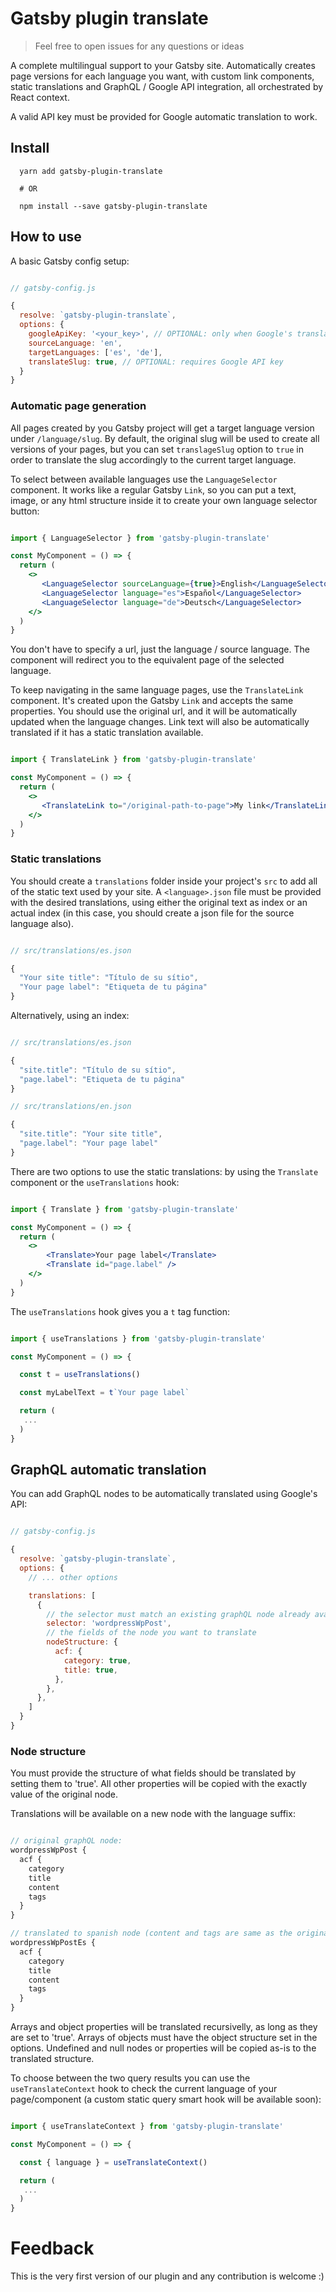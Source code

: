 # Gatsby plugin translate

>
> Feel free to open issues for any questions or ideas
>

A complete multilingual support to your Gatsby site. Automatically creates page versions for each language you want, with custom link components, static translations and GraphQL / Google API integration, all orchestrated by React context.

A valid API key must be provided for Google automatic translation to work.

## Install

```shell
  yarn add gatsby-plugin-translate

  # OR

  npm install --save gatsby-plugin-translate
```

## How to use

A basic Gatsby config setup:

```js

// gatsby-config.js

{
  resolve: `gatsby-plugin-translate`,
  options: {
    googleApiKey: '<your_key>', // OPTIONAL: only when Google's translation are set
    sourceLanguage: 'en',
    targetLanguages: ['es', 'de'],
    translateSlug: true, // OPTIONAL: requires Google API key
  }
}

```

### Automatic page generation
All pages created by you Gatsby project will get a target language version under `/language/slug`. By default, the original slug will be used to create all versions of your pages, but you can set `translageSlug` option to `true` in order to translate the slug accordingly to the current target language.

To select between available languages use the `LanguageSelector` component. It works like a regular Gatsby `Link`, so you can put a text, image, or any html structure inside it to create your own language selector button:

```jsx

import { LanguageSelector } from 'gatsby-plugin-translate'

const MyComponent = () => {
  return (
    <>
       <LanguageSelector sourceLanguage={true}>English</LanguageSelector>
       <LanguageSelector language="es">Español</LanguageSelector>
       <LanguageSelector language="de">Deutsch</LanguageSelector>
    </>
  )
}

```

You don't have to specify a url, just the language / source language. The component will redirect you to the equivalent page of the selected language.

To keep navigating in the same language pages, use the `TranslateLink` component. It's created upon the Gatsby `Link` and accepts the same properties. You should use the original url, and it will be automatically updated when the language changes. Link text will also be automatically translated if it has a static translation available.

```jsx

import { TranslateLink } from 'gatsby-plugin-translate'

const MyComponent = () => {
  return (
    <>
       <TranslateLink to="/original-path-to-page">My link</TranslateLink>
    </>
  )
}

```

### Static translations
You should create a `translations` folder inside your project's `src` to add all of the static text used by your site. A `<language>.json` file must be provided with the desired translations, using either the original text as index or an actual index (in this case, you should create a json file for the source language also).

``` js

// src/translations/es.json

{
  "Your site title": "Título de su sítio",
  "Your page label": "Etiqueta de tu página"
}


```

Alternatively, using an index:

``` js

// src/translations/es.json

{
  "site.title": "Título de su sítio",
  "page.label": "Etiqueta de tu página"
}

// src/translations/en.json

{
  "site.title": "Your site title",
  "page.label": "Your page label"
}


```

There are two options to use the static translations: by using the `Translate` component or the `useTranslations` hook:

```jsx

import { Translate } from 'gatsby-plugin-translate'

const MyComponent = () => {
  return (
    <>
        <Translate>Your page label</Translate>
        <Translate id="page.label" />
    </>
  )
}

```

The `useTranslations` hook gives you a `t` tag function:

```jsx

import { useTranslations } from 'gatsby-plugin-translate'

const MyComponent = () => {

  const t = useTranslations()

  const myLabelText = t`Your page label`

  return (
   ...
  )
}

```

## GraphQL automatic translation
You can add GraphQL nodes to be automatically translated using Google's API:

```js

// gatsby-config.js

{
  resolve: `gatsby-plugin-translate`,
  options: {
    // ... other options

    translations: [
      {
        // the selector must match an existing graphQL node already available
        selector: 'wordpressWpPost',
        // the fields of the node you want to translate
        nodeStructure: {
          acf: {
            category: true,
            title: true,
          },
        },
      },
    ]
  }
}

```

### Node structure

You must provide the structure of what fields should be translated by setting them to 'true'. All other properties will be copied with the exactly value of the original node.

Translations will be available on a new node with the language suffix:

```js

// original graphQL node:
wordpressWpPost {
  acf {
    category
    title
    content
    tags
  }
}

// translated to spanish node (content and tags are same as the original):
wordpressWpPostEs {
  acf {
    category
    title
    content
    tags
  }
}

```

Arrays and object properties will be translated recursivelly, as long as they are set to 'true'. Arrays of objects must have the object structure set in the options. Undefined and null nodes or properties will be copied as-is to the translated structure.

To choose between the two query results you can use the `useTranslateContext` hook to check the current language of your page/component (a custom static query smart hook will be available soon):

```jsx

import { useTranslateContext } from 'gatsby-plugin-translate'

const MyComponent = () => {

  const { language } = useTranslateContext()

  return (
   ...
  )
}

```


# Feedback

This is the very first version of our plugin and any contribution is welcome :)